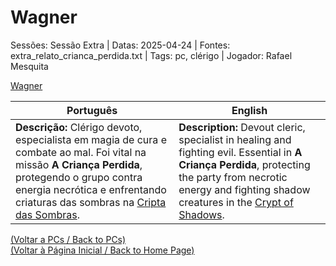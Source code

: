 
# Wagner

Sessões: Sessão Extra | Datas: 2025-04-24 | Fontes: extra_relato_crianca_perdida.txt | Tags: pc, clérigo | Jogador: Rafael Mesquita

[Wagner](wagner.png)

| Português | English |
|-----------|---------|
| **Descrição:** Clérigo devoto, especialista em magia de cura e combate ao mal. Foi vital na missão **A Criança Perdida**, protegendo o grupo contra energia necrótica e enfrentando criaturas das sombras na [Cripta das Sombras](cripta_das_sombras.md). | **Description:** Devout cleric, specialist in healing and fighting evil. Essential in **A Criança Perdida**, protecting the party from necrotic energy and fighting shadow creatures in the [Crypt of Shadows](cripta_das_sombras.md). |

[(Voltar a PCs / Back to PCs)](pcs.md)  
[(Voltar à Página Inicial / Back to Home Page)](home.md)



















